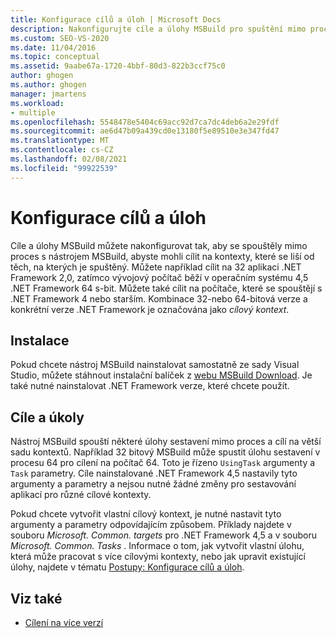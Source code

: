 ```yaml
---
title: Konfigurace cílů a úloh | Microsoft Docs
description: Nakonfigurujte cíle a úlohy MSBuild pro spuštění mimo procesy pomocí nástroje MSBuild, aby bylo možné cílit na kontexty, které se liší od právě spuštěného.
ms.custom: SEO-VS-2020
ms.date: 11/04/2016
ms.topic: conceptual
ms.assetid: 9aabe67a-1720-4bbf-80d3-822b3ccf75c0
author: ghogen
ms.author: ghogen
manager: jmartens
ms.workload:
- multiple
ms.openlocfilehash: 5548478e5404c69acc92d7ca7dc4deb6a2e29fdf
ms.sourcegitcommit: ae6d47b09a439cd0e13180f5e89510e3e347fd47
ms.translationtype: MT
ms.contentlocale: cs-CZ
ms.lasthandoff: 02/08/2021
ms.locfileid: "99922539"
---
```

# <a name="configure-targets-and-tasks"></a>Konfigurace cílů a úloh

Cíle a úlohy MSBuild můžete nakonfigurovat tak, aby se spouštěly mimo proces s nástrojem MSBuild, abyste mohli cílit na kontexty, které se liší od těch, na kterých je spuštěný. Můžete například cílit na 32 aplikaci .NET Framework 2,0, zatímco vývojový počítač běží v operačním systému 4,5 .NET Framework 64 s-bit. Můžete také cílit na počítače, které se spouštějí s .NET Framework 4 nebo starším. Kombinace 32-nebo 64-bitová verze a konkrétní verze .NET Framework je označována jako *cílový kontext*.

## <a name="installation"></a>Instalace

  Pokud chcete nástroj MSBuild nainstalovat samostatně ze sady Visual Studio, můžete stáhnout instalační balíček z [webu MSBuild Download](https://www.microsoft.com/download/details.aspx?id=40760). Je také nutné nainstalovat .NET Framework verze, které chcete použít.

## <a name="targets-and-tasks"></a>Cíle a úkoly

 Nástroj MSBuild spouští některé úlohy sestavení mimo proces a cílí na větší sadu kontextů.  Například 32 bitový MSBuild může spustit úlohu sestavení v procesu 64 pro cílení na počítač 64. Toto je řízeno `UsingTask` argumenty a `Task` parametry. Cíle nainstalované .NET Framework 4,5 nastavily tyto argumenty a parametry a nejsou nutné žádné změny pro sestavování aplikací pro různé cílové kontexty.

 Pokud chcete vytvořit vlastní cílový kontext, je nutné nastavit tyto argumenty a parametry odpovídajícím způsobem. Příklady najdete v souboru *Microsoft. Common. targets* pro .NET Framework 4,5 a v souboru *Microsoft. Common. Tasks* .  Informace o tom, jak vytvořit vlastní úlohu, která může pracovat s více cílovými kontexty, nebo jak upravit existující úlohy, najdete v tématu [Postupy: Konfigurace cílů a úloh](../msbuild/how-to-configure-targets-and-tasks.md).

## <a name="see-also"></a>Viz také

- [Cílení na více verzí](../msbuild/msbuild-multitargeting-overview.md)
